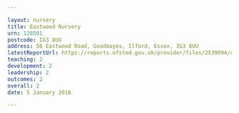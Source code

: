 ```yaml
---

layout: nursery
title: Eastwood Nursery
urn: 128501
postcode: IG3 8UU
address: 56 Eastwood Road, Goodmayes, Ilford, Essex, IG3 8UU
latestReportUrl: https://reports.ofsted.gov.uk/provider/files/2539094/urn/128501.pdf
teaching: 2
development: 2
leadership: 2
outcomes: 2
overall: 2
date: 5 January 2016

---
```

